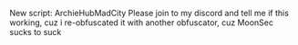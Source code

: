 New script: ArchieHubMadCity
Please join to my discord and tell me if this working, cuz i re-obfuscated it with another obfuscator, cuz MoonSec sucks to suck
